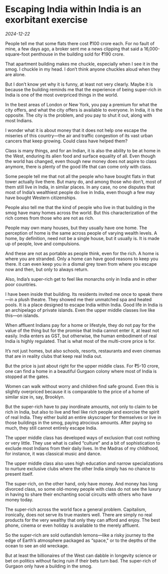 # Escaping India within India is an exorbitant exercise

*2024-12-22*

People tell me that some flats there cost
<span class="webrupee">₹</span>100 crore each. For no fault of mine, a
few days ago, a broker sent me a news clipping that said a
16,000-square-foot penthouse in the building sold for
<span class="webrupee">₹</span>190 crore.

That apartment building makes me chuckle, especially when I see it in
the smog. I chuckle in my head. I don’t think anyone chuckles aloud when
they are alone.

But I don’t know yet why it is funny, at least not very clearly. Maybe
it is because the building reminds me that the experience of being
super-rich in India is one of the most overpriced things in the world.

In the best areas of London or New York, you pay a premium for what the
city offers, and what the city offers is available to everyone. In
India, it is the opposite. The city is the problem, and you pay to shut
it out, along with most Indians.

I wonder what it is about money that it does not help one escape the
miseries of this country—the air and traffic congestion of its vast
urban cancers that keep growing. Could class have helped them?

Class is many things, and for an Indian, it is also the ability to be at
home in the West, enduring its alien food and surface equality of all.
Even though the world has changed, even though new money does not aspire
to class anymore, there is plenty of the good life that can come only
with class.

Some people tell me that not all the people who have bought flats in
that tower actually live there. But many do, and among those who don’t,
most of them still live in India, in similar places. In any case, no one
disputes that most of India’s wealthiest people do live in India, even
though a few may have bought Western citizenships.

People also tell me that the kind of people who live in that building in
the smog have many homes across the world. But this characterization of
the rich comes from those who are not as rich.

People may own many houses, but they usually have one home. The
perception of home is the same across people of varying wealth levels. A
home, by definition, need not be a single house, but it usually is. It
is made up of people, love and compulsions.

And these are not as portable as people think, even for the rich. A home
is where you are stranded. Only a home can have good reasons to keep you
there. It can even keep you in a dismal grey town from where you escape
now and then, but only to always return.

Also, India’s super-rich get to feel like monarchs only in India and in
other poor countries.

I have been inside that building. Its residents invited me once to speak
there—in a plush theatre. They showed me their unmatched spa and heated
pools. It is a place designed to escape India within India. Good life in
India is an archipelago of private islands. Even the upper middle
classes live like this—on islands.

When affluent Indians pay for a home or lifestyle, they do not pay for
the value of the thing but for the promise that India cannot enter it,
at least not easily. India enters as GST, but otherwise, the human
embodiment of real India is highly regulated. That is what most of the
multi-crore price is for.

It’s not just homes, but also schools, resorts, restaurants and even
cinemas that are in reality clubs that keep real India out.

But the price is just about right for the upper middle class. For
<span class="webrupee">₹</span>5-10 crore, one can find a home in a
beautiful Gurgaon colony where most of India is stopped at the gates.

Women can walk without worry and children find safe ground. Even this is
slightly overpriced because it is comparable to the price of a home of
similar size in, say, Brooklyn.

But the super-rich have to pay inordinate amounts, not only to claim to
be rich in India, but also to live and feel like rich people and
exorcise the spirit of real India. They either build an entire
skyscraper for themselves or live in those buildings in the smog, paying
atrocious amounts. After paying so much, they still cannot entirely
escape India.

The upper middle class has developed ways of exclusion that cost nothing
or very little. They use what is called “culture" and a bit of
sophistication to exclude most Indians from their daily lives. In the
Madras of my childhood, for instance, it was classical music and dance.

The upper middle class also uses high education and narrow
specializations to nurture exclusive clubs where the other India simply
has no chance to present itself.

The super-rich, on the other hand, only have money. And money has long
divorced class, so some old-money people with class do not see the
luxury in having to share their enchanting social circuits with others
who have money today.

The super-rich across the world face a general problem. Capitalism,
ironically, does not serve its true masters well. There are simply no
real products for the very wealthy that only they can afford and enjoy.
The best phone, cinema or even holiday is available to the merely
affluent.

So the super-rich are sold outlandish lemons—like a risky journey to the
edge of Earth’s atmosphere packaged as “space," or to the depths of the
ocean to see an old wreckage.

But at least the billionaires of the West can dabble in longevity
science or bet on politics without facing ruin if their bets turn bad.
The super-rich of Gurgaon only have a building in the smog.
